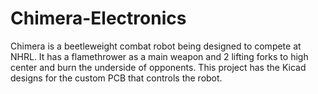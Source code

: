 # Chimera-Electronics
Chimera is a beetleweight combat robot being designed to compete at NHRL. It has a flamethrower as a main weapon and 2 lifting forks to high center and burn the underside of opponents. This project has the Kicad designs for the custom PCB that controls the robot.
